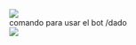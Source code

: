 <img src="https://i.imgur.com/leOWTrE.png">
<br>
comando para usar el bot /dado
<br>
<img src="https://i.imgur.com/Yp4xjCL.png">
